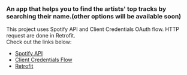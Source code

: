 ### An app that helps you to find the artists' top tracks by searching their name.(other options will be available soon)

This project uses Spotify API and  Client Credentials OAuth flow. HTTP request are done in Retrofit.                                                                      
Check out the links below:

* [Spotify API](https://developer.spotify.com/documentation/web-api/quick-start/)                
* [Client Credentials Flow](https://developer.spotify.com/documentation/general/guides/authorization/client-credentials/)          
* [Retrofit](https://github.com/square/retrofit)
